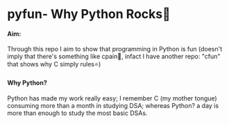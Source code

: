 # pyfun- Why Python Rocks🎸
#### Aim:
Through this repo I aim to show that programming in Python is fun (doesn't imply that there's something like cpain🙂, infact I have another repo: "cfun" that shows why C simply rules⭐️)

#### Why Python?
Python has made my work really easy; I remember C (my mother tongue) consuming more than a month in studying DSA; whereas Python? a day is more than enough to study the most basic DSAs. 
<br>
